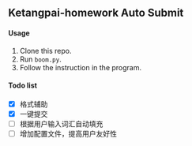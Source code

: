 ## Ketangpai-homework Auto Submit

#### Usage

1. Clone this repo.
2. Run `boom.py`.
3. Follow the instruction in the program.  

#### Todo list

- [x] 格式辅助
- [x] 一键提交
- [ ] 根据用户输入词汇自动填充
- [ ] 增加配置文件，提高用户友好性
